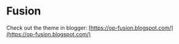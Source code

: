 # Fusion

Check out the theme in blogger: [https://op-fusion.blogspot.com/](https://op-fusion.blogspot.com/)
